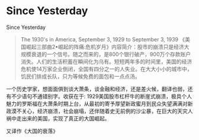 # Since Yesterday
Since Yesterday
> The 1930's in America, September 3, 1929 to September 3, 1939
> 《美国崛起三部曲2•崛起的阵痛:危机岁月》内容简介：股市的崩溃只是经济大规模衰退的一个信号。随之而来的，是800个银行破产，900万个存款账户消失。人们的生活积蓄在瞬间化为乌有。短短两年多的时间里，美国的经济危机使14万家企业倒闭，全国有四分之一的人失业。在大大小小的城市中，饥民们排成长队，只为等候免费的面包和一点点汤。

一个历史学家，想面面俱到谈大萧条，谈金融和经济，还是差火候，翻译也弱，还有不少语句不通错别字。收获在于: 1929美国股市杠杆牛的断崖式崩溃，极具个人魅力的罗斯福在大萧条时期上台，从最初的寄予厚望新政蜜月到民众失望满满对新政漠不关心，经济崩溃，社会崩塌，还伴随着史无前例的沙尘暴，在巨大的天灾人祸中走出来的美国，实现了真正的大国崛起。

又译作《大国的衰落》